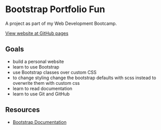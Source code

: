 # Bootstrap Portfolio Fun

A project as part of my Web Development Bootcamp.

[View website at GitHub pages](https://mhstrkmp.github.io/bootstrap-portfolio-fun/)

## Goals

- build a personal website
- learn to use Bootstrap
- use Bootstrap classes over custom CSS
- to change styling change the bootstrap defaults with scss instead to overwrite them with custom css
- learn to read documentation
- learn to use Git and GitHub

## Resources

- [Bootstrap Documentation](https://getbootstrap.com/docs/4.5/getting-started/introduction/)
